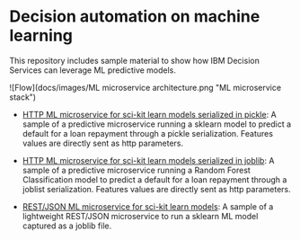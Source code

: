 # Decision automation on machine learning

This repository includes sample material to show how IBM Decision Services can leverage ML predictive models.

![Flow](docs/images/ML microservice architecture.png "ML microservice stack")

- [HTTP ML microservice for sci-kit learn models serialized in pickle](docker-python-flask-sklearn-pickle/README.md): A sample of a predictive microservice running a sklearn model to predict a default for a loan repayment through a pickle serialization. Features values are directly sent as http parameters.

- [HTTP ML microservice for sci-kit learn models serialized in joblib](docker-python-flask-sklearn-joblist/README.md): A sample of a predictive microservice running a Random Forest Classification model to predict a default for a loan repayment through a joblist serialization. Features values are directly sent as http parameters.

- [REST/JSON ML microservice for sci-kit learn models](docker-python-flask-sklearn-joblist-json/README.md): A sample of a lightweight REST/JSON microservice to run a sklearn ML model captured as a joblib file.


